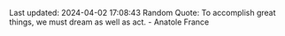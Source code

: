 Last updated: 2024-04-02 17:08:43
Random Quote: To accomplish great things, we must dream as well as act. - Anatole France